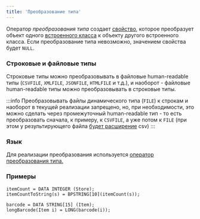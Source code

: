 ```yaml
---
title: 'Преобразование типа'
---
```


Оператор *преобразования типа* создает [свойство](Properties.md), которое преобразует объект одного [встроенного класса](Built-in_classes.md) к объекту другого встроенного класса. Если преобразование типа невозможно, значением свойства будет `NULL`.

### Строковые и файловые типы

Строковые типы можно преобразовывать в файловые human-readable типы (`CSVFILE`, `XMLFILE`, `JSONFILE`, `HTMLFILE` и т.д.), и наоборот - файловые human-readable типы можно преобразовывать в строковые типы.


:::info
Преобразовывать файлы динамического типа (`FILE`) к строкам и наоборот в текущей реализации запрещено, но, при необходимости, это можно сделать через промежуточный human-readable тип - то есть преобразовать сначала, к примеру, к `CSVFILE`, а уже потом к `FILE` (при этом у результирующего файла [будет расширение](Built-in_classes.md#csv-broken) csv)
:::

### Язык

Для реализации преобразования используется [оператор преобразования типа.](Type_conversion_operator.md)

### Примеры

```lsf
itemCount = DATA INTEGER (Store);
itemCountToString(s) = BPSTRING[10](itemCount(s));

barcode = DATA STRING[15] (Item);
longBarcode(Item i) = LONG(barcode(i));
```
